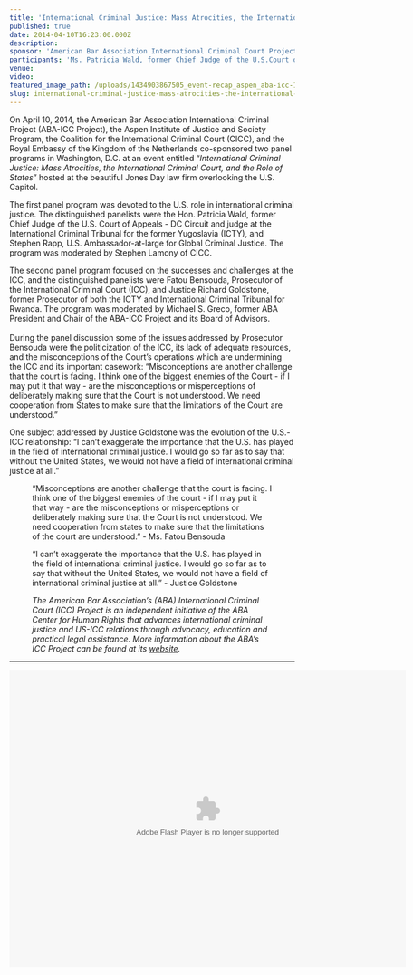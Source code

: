 ```yaml
---
title: 'International Criminal Justice: Mass Atrocities, the International Criminal Court, and the Role of States'
published: true
date: 2014-04-10T16:23:00.000Z
description:
sponsor: 'American Bar Association International Criminal Court Project, Aspen Institute Justice and Society Program, Coalition for the International Criminal Court, and Royal Embassy of the Kingdom of the Netherlands'
participants: 'Ms. Patricia Wald, former Chief Judge of the U.S.Court of Appeals - Distric of Columbia Circuit and the International Criminal Tribunal for the former Yugoslavia; Mr. Stephen Rapp, U.S. Ambassador-at-large for Global Criminal Justice; Ms. Fatou Bensouda, Prosecutor of the International Criminal Court; and Justice Richard Goldstone, former Prosecutor of both the ICTY and International Criminal Tribunal for Rwanda. Moderators: Mr. Stephen Lamony of Coalition for the International Criminal Court and Mr. Michael S. Greco, Chair of the American Bar Association-International Criminal Court Project and its Board of Advisors.'
venue:
video:
featured_image_path: /uploads/1434903867505_event-recap_aspen_aba-icc-1600x639.jpg
slug: international-criminal-justice-mass-atrocities-the-international-criminal-court-and-the-role-of-states
---
```



On April 10, 2014, the American Bar Association International Criminal Project (ABA-ICC Project), the Aspen Institute of Justice and Society Program, the Coalition for the International Criminal Court (CICC), and the Royal Embassy of the Kingdom of the Netherlands co-sponsored two panel programs in Washington, D.C. at an event entitled “*International Criminal Justice: Mass Atrocities, the International Criminal Court, and the Role of States*” hosted at the beautiful Jones Day law firm overlooking the U.S. Capitol.

The first panel program was devoted to the U.S. role in international criminal justice. The distinguished panelists were the Hon. Patricia Wald, former Chief Judge of the U.S. Court of Appeals - DC Circuit and judge at the International Criminal Tribunal for the former Yugoslavia (ICTY), and Stephen Rapp, U.S. Ambassador-at-large for Global Criminal Justice. The program was moderated by Stephen Lamony of CICC.

The second panel program focused on the successes and challenges at the ICC, and the distinguished panelists were Fatou Bensouda, Prosecutor of the International Criminal Court (ICC), and Justice Richard Goldstone, former Prosecutor of both the ICTY and International Criminal Tribunal for Rwanda. The program was moderated by Michael S. Greco, former ABA President and Chair of the ABA-ICC Project and its Board of Advisors.
<br>
<br>During the panel discussion some of the issues addressed by Prosecutor Bensouda were the politicization of the ICC, its lack of adequate resources, and the misconceptions of the Court’s operations which are undermining the ICC and its important casework: “Misconceptions are another challenge that the court is facing. I think one of the biggest enemies of the Court - if I may put it that way - are the misconceptions or misperceptions of deliberately making sure that the Court is not understood. We need cooperation from States to make sure that the limitations of the Court are understood.”

One subject addressed by Justice Goldstone was the evolution of the U.S.-ICC relationship: “I can’t exaggerate the importance that the U.S. has played in the field of international criminal justice. I would go so far as to say that without the United States, we would not have a field of international criminal justice at all.”

<figure data-type="quote"><p>&ldquo;Misconceptions are another challenge that the court is facing. I think one of the biggest enemies of the court - if I may put it that way - are the misconceptions or misperceptions or deliberately making sure that the Court is not understood. We need cooperation from states to make sure that the limitations of the court are understood.&rdquo; - Ms. Fatou Bensouda</p></figure>

<figure data-type="quote"><p>&ldquo;I can&rsquo;t exaggerate the importance that the U.S. has played in the field of international criminal justice. I would go so far as to say that without the United States, we would not have a field of international criminal justice at all.&rdquo; - Justice Goldstone</p><p><em>The American Bar Association&rsquo;s (ABA) International Criminal Court (ICC) Project is an independent initiative of the ABA Center for Human Rights that advances international criminal justice and US-ICC relations through advocacy, education and practical legal assistance. More information about the ABA&rsquo;s ICC Project can be found at its&nbsp;<a href="https://www.aba-icc.org/">website</a>.</em></p></figure>

---

<object height="525" width="700"><param name="flashvars" value="offsite=true&amp;lang=en-us&amp;page_show_url=%2Fphotos%2F126209453%40N05%2Fsets%2F72157645772350803%2Fshow%2F&amp;page_show_back_url=%2Fphotos%2F126209453%40N05%2Fsets%2F72157645772350803%2F&amp;set_id=72157645772350803&amp;jump_to=" /><param name="movie" value="https://www.flickr.com/apps/slideshow/show.swf?v=143270" /><param name="allowFullScreen" value="true" /><embed type="application/x-shockwave-flash" allowfullscreen="true" flashvars="offsite=true&amp;lang=en-us&amp;page_show_url=%2Fphotos%2F126209453%40N05%2Fsets%2F72157645772350803%2Fshow%2F&amp;page_show_back_url=%2Fphotos%2F126209453%40N05%2Fsets%2F72157645772350803%2F&amp;set_id=72157645772350803&amp;jump_to=" src="https://www.flickr.com/apps/slideshow/show.swf?v=143270" height="525" width="700" /></object>

&nbsp;